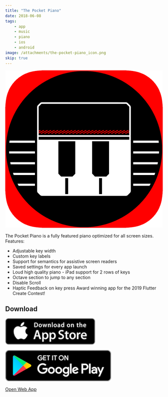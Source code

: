 ```yaml
---
title: "The Pocket Piano"
date: 2018-06-08
tags:
    - app
    - music
    - piano
    - ios
    - android
image: /attachments/the-pocket-piano_icon.png
skip: true
---
```


![](/attachments/the-pocket-piano_icon.png)

The Pocket Piano is a fully featured piano optimized for all screen sizes. Features: 

- Adjustable key width 
- Custom key labels 
- Support for semantics for assistive screen readers 
- Saved settings for every app launch 
- Loud high quality piano - iPad support for 2 rows of keys 
- Octave section to jump to any section 
- Disable Scroll 
- Haptic Feedback on key press Award winning app for the 2019 Flutter Create Contest!

## Download

[![](/attachments/app_store.png)](https://apps.apple.com/us/app/the-pocket-piano/id1453992672)

[![](/attachments/google_play.png)](https://play.google.com/store/apps/details?id=com.appleeducate.flutter_piano&hl=en_US&gl=US)

[Open Web App](https://pocketpiano.app)